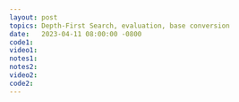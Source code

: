 ```yaml
---
layout: post
topics: Depth-First Search, evaluation, base conversion
date:   2023-04-11 08:00:00 -0800
code1: 
video1: 
notes1: 
notes2: 
video2: 
code2:  
---
```

